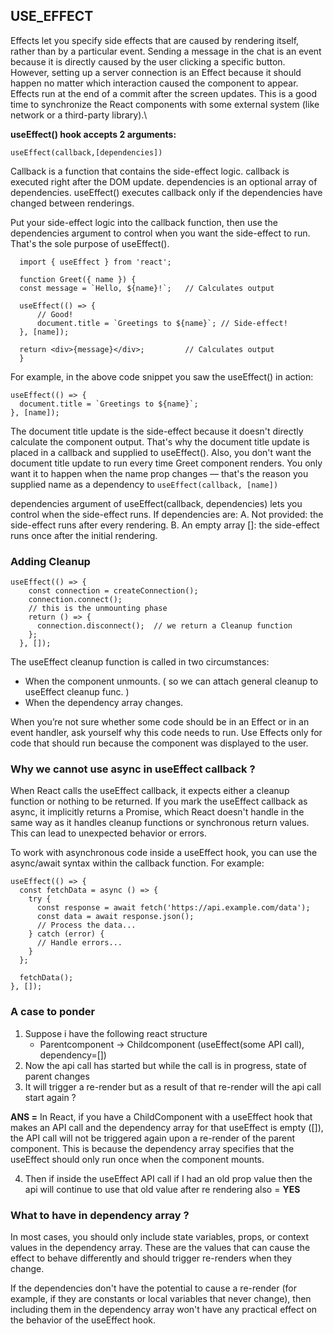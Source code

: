 ## USE_EFFECT
Effects let you specify side effects that are caused by rendering itself, rather than by a particular event.
Sending a message in the chat is an event because it is directly caused by the user clicking a specific button.
However, setting up a server connection is an Effect because it should happen no matter which interaction
caused the component to appear. Effects run at the end of a commit after the screen updates. This is
a good time to synchronize the React components with some external system (like network or a third-party library).\

**useEffect() hook accepts 2 arguments:**

`useEffect(callback,[dependencies])` 

Callback is a function that contains the side-effect logic. callback is executed right after the DOM update.
dependencies is an optional array of dependencies. useEffect() executes callback only if the dependencies have
changed between renderings.

Put your side-effect logic into the callback function, then use the dependencies argument to control when
you want the side-effect to run. That's the sole purpose of useEffect().
```
  import { useEffect } from 'react';

  function Greet({ name }) {
  const message = `Hello, ${name}!`;   // Calculates output

  useEffect(() => {
      // Good!
      document.title = `Greetings to ${name}`; // Side-effect!
  }, [name]);

  return <div>{message}</div>;         // Calculates output
  }
```
For example, in the above code snippet you saw the useEffect() in action:
```
useEffect(() => {
  document.title = `Greetings to ${name}`;
}, [name]);
```
The document title update is the side-effect because it doesn't directly calculate the component
output. That's why the document title update is placed in a callback and supplied to useEffect().
Also, you don't want the document title update to run every time Greet component renders. You only
want it to happen when the name prop changes — that's the reason you supplied name as a dependency
to `useEffect(callback, [name])`

dependencies argument of useEffect(callback, dependencies) lets you control when the side-effect runs.
If dependencies are:
A. Not provided: the side-effect runs after every rendering.
B. An empty array []: the side-effect runs once after the initial rendering.

### Adding Cleanup
```
useEffect(() => {
    const connection = createConnection();
    connection.connect();
    // this is the unmounting phase
    return () => {
      connection.disconnect();  // we return a Cleanup function
    };
  }, []);
```
The useEffect cleanup function is called in two circumstances:
- When the component unmounts. ( so we can attach general cleanup to useEffect cleanup func. )
- When the dependency array changes.

When you’re not sure whether some code should be in an Effect or in an event handler, ask yourself why this
code needs to run. Use Effects only for code that should run because the component was displayed to the user. 


### Why we cannot use async in useEffect callback ?

When React calls the useEffect callback, it expects either a cleanup function or nothing to be returned.
If you mark the useEffect callback as async, it implicitly returns a Promise, which React doesn't handle
in the same way as it handles cleanup functions or synchronous return values. This can lead to unexpected 
behavior or errors.

To work with asynchronous code inside a useEffect hook, you can use the async/await syntax within the callback function.
For example:
```
useEffect(() => {
  const fetchData = async () => {
    try {
      const response = await fetch('https://api.example.com/data');
      const data = await response.json();
      // Process the data...
    } catch (error) {
      // Handle errors...
    }
  };

  fetchData();
}, []);
```

### A case to ponder
1. Suppose i have the following react structure
    - Parentcomponent -> Childcomponent (useEffect(some API call), dependency=[])
2. Now the api call has started but while the call is in progress, state of parent changes 
3. It will trigger a re-render but as a result of that re-render will the api call start again ?

**ANS =** In React, if you have a ChildComponent with a useEffect hook that makes an API call and the dependency array for that useEffect is empty ([]), the API call will not be triggered again upon a re-render of the parent component. This is because the dependency array specifies that the useEffect should only run once when the component mounts.

4. Then if inside the useEffect API call if I had an old prop value then the api will continue to use that old value after re rendering also = **YES**

### What to have in dependency array ?
In most cases, you should only include state variables, props, or context values in the dependency array. These are the values that can cause the effect to behave differently and should trigger re-renders when they change.

If the dependencies don't have the potential to cause a re-render (for example, if they are constants or local variables that never change), then including them in the dependency array won't have any practical effect on the behavior of the useEffect hook.